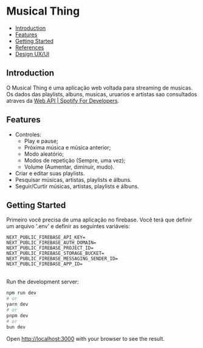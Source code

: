 # Musical Thing

- [Introduction](#introduction)
- [Features](#features)
- [Getting Started](#getting-started)
- [References](#references)
- [Design UX/UI](https://www.figma.com/file/2cmRMP5Diw9Io8CYQKfR4y/Musical-Thing?type=design&node-id=0%3A1&mode=design&t=Jr4nDhJ9blkDLgkQ-1)

## Introduction

O Musical Thing é uma aplicação web voltada para streaming de musicas. Os dados das playlists, albuns, musicas, uruarios e artistas sao consultados atraves da [Web API | Spotify For Developers](https://developer.spotify.com/).

## Features
<ul>
  <li>
  Controles:
    <ul>
      <li>Play e pause;</li>
      <li>Próxima música e música anterior;</li>
      <li>Modo aleatório;</li>
      <li>Modos de repetição (Sempre, uma vez);</li>
      <li>Volume (Aumentar, diminuir, mudo).</li>
    </ul>
  </li>
  <li>Criar e editar suas playlists.</li>
  <li>Pesquisar músicas, artistas, playlists e álbuns.</li>
  <li>Seguir/Curtir músicas, artistas, playlists e álbuns.</li>
</ul>

## Getting Started

Primeiro você precisa de uma aplicação no firebase.
Você terá que definir um arquivo '.env' e definir as seguintes variáveis:

```
NEXT_PUBLIC_FIREBASE_API_KEY=
NEXT_PUBLIC_FIREBASE_AUTH_DOMAIN=
NEXT_PUBLIC_FIREBASE_PROJECT_ID=
NEXT_PUBLIC_FIREBASE_STORAGE_BUCKET=
NEXT_PUBLIC_FIREBASE_MESSAGING_SENDER_ID=
NEXT_PUBLIC_FIREBASE_APP_ID=
```
<br>
Run the development server:

```bash
npm run dev
# or
yarn dev
# or
pnpm dev
# or
bun dev
```

Open [http://localhost:3000](http://localhost:3000) with your browser to see the result.
<br>